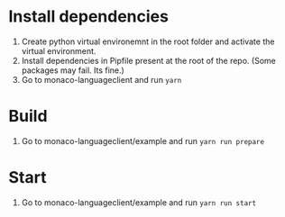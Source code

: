# Install dependencies

1. Create python virtual environemnt in the root folder and activate the virtual environment.
2. Install dependencies in Pipfile present at the root of the repo. (Some packages may fail. Its fine.)
3. Go to monaco-languageclient and run ``` yarn ```


# Build 
1. Go to monaco-languageclient/example and run ``` yarn run prepare ```


# Start 
1. Go to monaco-languageclient/example and run ``` yarn run start ```
